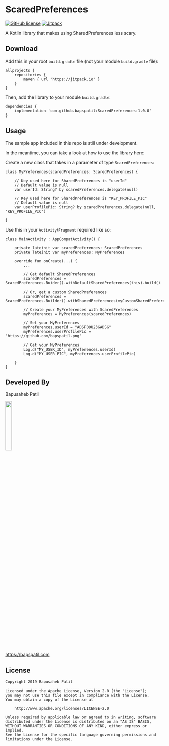 # ScaredPreferences

[![GitHub license](https://img.shields.io/github/license/bapspatil/ScaredPreferences.svg)](https://github.com/bapspatil/ScaredPreferences/blob/master/LICENSE)
[![Jitpack](https://jitpack.io/v/bapspatil/ScaredPreferences.svg)](https://jitpack.io/#bapspatil/ScaredPreferences)

A Kotlin library that makes using SharedPreferences less scary. 

## Download

Add this in your root `build.gradle` file (not your module `build.gradle` file):

```
allprojects {
	repositories {
        maven { url "https://jitpack.io" }
    }
}
```

Then, add the library to your module `build.gradle`:

```
dependencies {
    implementation 'com.github.bapspatil:ScaredPreferences:1.0.0'
}
```

## Usage

The sample app included in this repo is still under development. 

In the meantime, you can take a look at how to use the library here:

Create a new class that takes in a parameter of type `ScaredPreferences`:

```
class MyPreferences(scaredPreferences: ScaredPreferences) {

    // Key used here for SharedPreferences is "userId"
    // Default value is null
    var userId: String? by scaredPreferences.delegate(null)
    
    // Key used here for SharedPreferences is "KEY_PROFILE_PIC"
    // Default value is null
    var userProfilePic: String? by scaredPreferences.delegate(null, "KEY_PROFILE_PIC")
    
}
```

Use this in your `Activity`/`Fragment` required like so:

```
class MainActivity : AppCompatActivity() {

    private lateinit var scaredPreferences: ScaredPreferences
    private lateinit var myPreferences: MyPreferences

    override fun onCreate(...) {
        ...
        
        // Get default SharedPreferences
        scaredPreferences = ScaredPreferences.Buider().withDefaultSharedPreferences(this).build()
        
        // Or, get a custom SharedPreferences
        scaredPreferences = ScaredPreferences.Builder().withSharedPreferences(myCustomSharedPreferences).build()
        
        // Create your MyPreferences with ScaredPreferences
        myPreferences = MyPreferences(scaredPreferences)
        
        // Set your MyPreferences
        myPreferences.userId = "ADSF09U23GADSG"
        myPreferences.userProfilePic = "https://github.com/bapspatil.png"
        
        // Get your MyPreferences
        Log.d("MY_USER_ID", myPreferences.userId)
        Log.d("MY_USER_PIC", myPreferences.userProfilePic)
        
    }
}
```

## Developed By

Bapusaheb Patil

<img src="https://github.com/bapspatil.png" width="20%">

https://bapspatil.com

## License

    Copyright 2019 Bapusaheb Patil

    Licensed under the Apache License, Version 2.0 (the "License");
    you may not use this file except in compliance with the License.
    You may obtain a copy of the License at

        http://www.apache.org/licenses/LICENSE-2.0

    Unless required by applicable law or agreed to in writing, software
    distributed under the License is distributed on an "AS IS" BASIS,
    WITHOUT WARRANTIES OR CONDITIONS OF ANY KIND, either express or implied.
    See the License for the specific language governing permissions and
    limitations under the License.